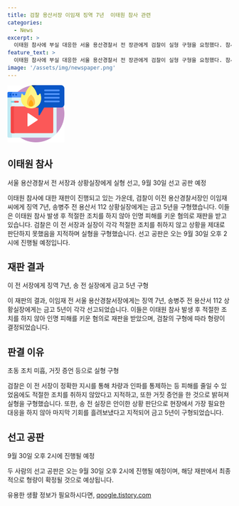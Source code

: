 ```yaml
---
title: 검찰 용산서장 이임재 징역 7년  이태원 참사 관련
categories:
  - News
excerpt: >
  이태원 참사에 부실 대응한 서울 용산경찰서 전 장관에게 검찰이 실형 구형을 요청했다. 참사 당시 적절한 조치를 하지 않아 인명 피해를 키웠다는 혐의로 서울서부지방법원에서 재판을 받게 된다. 혐의는 이 전 장관이 정확한 지시를 통해 피해를 줄일 수 있는데도 조치를 취하지 않았다는 것이며, 거짓 증언 등도 포함된다. 함께 기소된 송 전 상황실장에게도 실형 구형이 요청되었다. 재판은 9월 30일에 진행될 예정이다.
feature_text: >
  이태원 참사에 부실 대응한 서울 용산경찰서 전 장관에게 검찰이 실형 구형을 요청했다. 참사 당시 적절한 조치를 하지 않아 인명 피해를 키웠다는 혐의로 서울서부지방법원에서 재판을 받게 된다. 혐의는 이 전 장관이 정확한 지시를 통해 피해를 줄일 수 있는데도 조치를 취하지 않았다는 것이며, 거짓 증언 등도 포함된다. 함께 기소된 송 전 상황실장에게도 실형 구형이 요청되었다. 재판은 9월 30일에 진행될 예정이다.
image: '/assets/img/newspaper.png'
---
```


<p><img src="/assets/img/news.png" alt="rentncar 속보" /></p>

<h2 data-ke-size="size26">이태원 참사</h2>

<p data-ke-size="size16">서울 용산경찰서 전 서장과 상황실장에게 실형 선고, 9월 30일 선고 공판 예정</p>

<p>이태원 참사에 대한 재판이 진행되고 있는 가운데, 검찰이 이전 용산경찰서장인 이임재씨에게 징역 7년, 송병주 전 용산서 112 상황실장에게는 금고 5년을 구형했습니다. 이들은 이태원 참사 발생 후 적절한 조치를 하지 않아 인명 피해를 키운 혐의로 재판을 받고 있습니다. 검찰은 이 전 서장과 실장이 각각 적절한 조치를 취하지 않고 상황을 제대로 판단하지 못했음을 지적하며 실형을 구형했습니다. 선고 공판은 오는 9월 30일 오후 2시에 진행될 예정입니다.</p></p>

<h2 data-ke-size="size26">재판 결과</h2>

<p data-ke-size="size16">이 전 서장에게 징역 7년, 송 전 실장에게 금고 5년 구형</p>

<p>이 재판의 결과, 이임재 전 서울 용산경찰서장에게는 징역 7년, 송병주 전 용산서 112 상황실장에게는 금고 5년이 각각 선고되었습니다. 이들은 이태원 참사 발생 후 적절한 조치를 하지 않아 인명 피해를 키운 혐의로 재판을 받았으며, 검찰의 구형에 따라 형량이 결정되었습니다.</p></p>

<h2 data-ke-size="size26">판결 이유</h2>

<p data-ke-size="size16">초동 조치 미흡, 거짓 증언 등으로 실형 구형</p>

<p>검찰은 이 전 서장이 정확한 지시를 통해 차량과 인파를 통제하는 등 피해를 줄일 수 있었음에도 적절한 조치를 취하지 않았다고 지적하고, 또한 거짓 증언을 한 것으로 밝혀져 실형을 구형했습니다. 또한, 송 전 실장은 안이한 상황 판단으로 현장에서 가장 필요한 대응을 하지 않아 마지막 기회를 흘려보냈다고 지적되어 금고 5년이 구형되었습니다.</p></p>

<h2 data-ke-size="size26">선고 공판</h2>

<p data-ke-size="size16">9월 30일 오후 2시에 진행될 예정</p>

<p>두 사람의 선고 공판은 오는 9월 30일 오후 2시에 진행될 예정이며, 해당 재판에서 최종적으로 형량이 확정될 것으로 예상됩니다.</p></p>
유용한 생활 정보가 필요하시다면, <a href="https://qoogle.tistory.com" rel="dofollow">qoogle.tistory.com</a>


